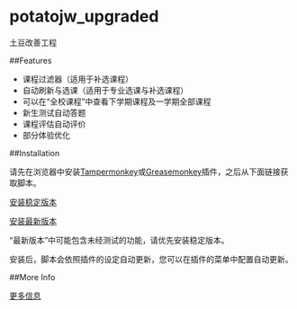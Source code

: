 # potatojw_upgraded

土豆改善工程

##Features

* 课程过滤器（适用于补选课程）
* 自动刷新与选课（适用于专业选课与补选课程）
* 可以在“全校课程”中查看下学期课程及一学期全部课程
* 新生测试自动答题
* 课程评估自动评价
* 部分体验优化

##Installation

请先在浏览器中安装[Tampermonkey](https://tampermonkey.net)或[Greasemonkey](https://addons.mozilla.org/en-US/firefox/addon/greasemonkey/)插件，之后从下面链接获取脚本。

[安装稳定版本](https://cubiccm.github.io/potatojw_upgraded.user.js)

[安装最新版本](https://github.com/cubiccm/potatojw_upgraded/raw/master/potatojw_upgraded.user.js)

“最新版本”中可能包含未经测试的功能，请优先安装稳定版本。

安装后，脚本会依照插件的设定自动更新，您可以在插件的菜单中配置自动更新。

##More Info

[更多信息](https://cubiccm.ddns.net/2019/09/potatojw-upgraded/)
